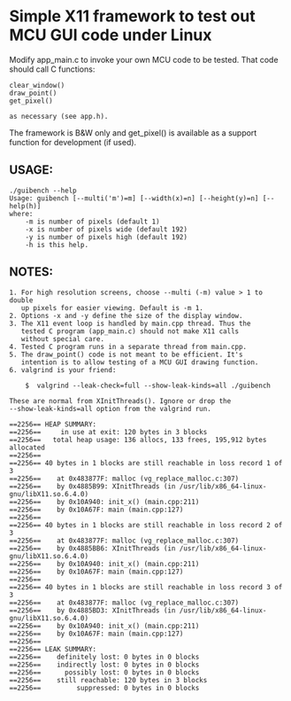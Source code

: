 Simple X11 framework to test out MCU GUI code under Linux
=========================================================

Modify app_main.c to invoke your own MCU code to be tested. That code
should call C functions:

	clear_window()
	draw_point()
	get_pixel()

	as necessary (see app.h).

The framework is B&W only and get_pixel() is available as a
support function for development (if used).

USAGE:
------

	./guibench --help
	Usage: guibench [--multi('m')=m] [--width(x)=n] [--height(y)=n] [--help(h)]
	where:
		-m is number of pixels (default 1)
		-x is number of pixels wide (default 192)
		-y is number of pixels high (default 192)
		-h is this help.

NOTES:
------
    1. For high resolution screens, choose --multi (-m) value > 1 to double
       up pixels for easier viewing. Default is -m 1.
    2. Options -x and -y define the size of the display window.
    3. The X11 event loop is handled by main.cpp thread. Thus the 
       tested C program (app_main.c) should not make X11 calls
       without special care.
    4. Tested C program runs in a separate thread from main.cpp.
    5. The draw_point() code is not meant to be efficient. It's
       intention is to allow testing of a MCU GUI drawing function.
    6. valgrind is your friend:

    	$  valgrind --leak-check=full --show-leak-kinds=all ./guibench

	These are normal from XInitThreads(). Ignore or drop the
	--show-leak-kinds=all option from the valgrind run.
	
    ==2256== HEAP SUMMARY:
    ==2256==     in use at exit: 120 bytes in 3 blocks
    ==2256==   total heap usage: 136 allocs, 133 frees, 195,912 bytes allocated
    ==2256== 
    ==2256== 40 bytes in 1 blocks are still reachable in loss record 1 of 3
    ==2256==    at 0x483877F: malloc (vg_replace_malloc.c:307)
    ==2256==    by 0x4885B99: XInitThreads (in /usr/lib/x86_64-linux-gnu/libX11.so.6.4.0)
    ==2256==    by 0x10A940: init_x() (main.cpp:211)
    ==2256==    by 0x10A67F: main (main.cpp:127)
    ==2256== 
    ==2256== 40 bytes in 1 blocks are still reachable in loss record 2 of 3
    ==2256==    at 0x483877F: malloc (vg_replace_malloc.c:307)
    ==2256==    by 0x4885BB6: XInitThreads (in /usr/lib/x86_64-linux-gnu/libX11.so.6.4.0)
    ==2256==    by 0x10A940: init_x() (main.cpp:211)
    ==2256==    by 0x10A67F: main (main.cpp:127)
    ==2256== 
    ==2256== 40 bytes in 1 blocks are still reachable in loss record 3 of 3
    ==2256==    at 0x483877F: malloc (vg_replace_malloc.c:307)
    ==2256==    by 0x4885BD3: XInitThreads (in /usr/lib/x86_64-linux-gnu/libX11.so.6.4.0)
    ==2256==    by 0x10A940: init_x() (main.cpp:211)
    ==2256==    by 0x10A67F: main (main.cpp:127)
    ==2256== 
    ==2256== LEAK SUMMARY:
    ==2256==    definitely lost: 0 bytes in 0 blocks
    ==2256==    indirectly lost: 0 bytes in 0 blocks
    ==2256==      possibly lost: 0 bytes in 0 blocks
    ==2256==    still reachable: 120 bytes in 3 blocks
    ==2256==         suppressed: 0 bytes in 0 blocks

